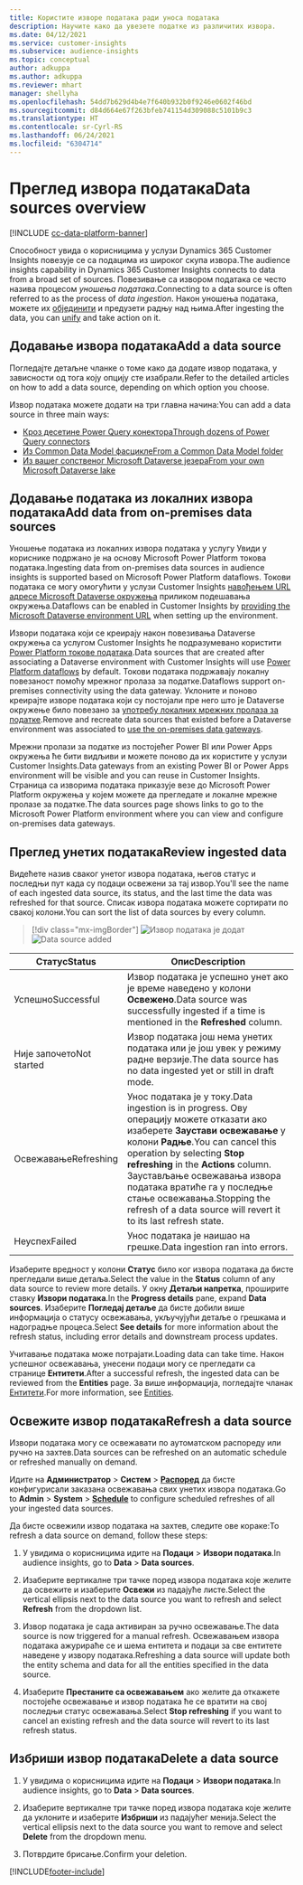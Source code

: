 ```yaml
---
title: Користите изворе података ради уноса података
description: Научите како да увезете податке из различитих извора.
ms.date: 04/12/2021
ms.service: customer-insights
ms.subservice: audience-insights
ms.topic: conceptual
author: adkuppa
ms.author: adkuppa
ms.reviewer: mhart
manager: shellyha
ms.openlocfilehash: 54dd7b629d4b4e7f640b932b0f9246e0602f46bd
ms.sourcegitcommit: d84d664e67f263bfeb741154d309088c5101b9c3
ms.translationtype: HT
ms.contentlocale: sr-Cyrl-RS
ms.lasthandoff: 06/24/2021
ms.locfileid: "6304714"
---
```

# <a name="data-sources-overview"></a><span data-ttu-id="39582-103">Преглед извора података</span><span class="sxs-lookup"><span data-stu-id="39582-103">Data sources overview</span></span>

[!INCLUDE [cc-data-platform-banner](../includes/cc-data-platform-banner.md)]

<span data-ttu-id="39582-104">Способност увида о корисницима у услузи Dynamics 365 Customer Insights повезује се са подацима из широког скупа извора.</span><span class="sxs-lookup"><span data-stu-id="39582-104">The audience insights capability in Dynamics 365 Customer Insights connects to data from a broad set of sources.</span></span> <span data-ttu-id="39582-105">Повезивање са извором података се често назива процесом *уношења података*.</span><span class="sxs-lookup"><span data-stu-id="39582-105">Connecting to a data source is often referred to as the process of *data ingestion*.</span></span> <span data-ttu-id="39582-106">Након уношења података, можете их [објединити](data-unification.md) и предузети радњу над њима.</span><span class="sxs-lookup"><span data-stu-id="39582-106">After ingesting the data, you can [unify](data-unification.md) and take action on it.</span></span>

## <a name="add-a-data-source"></a><span data-ttu-id="39582-107">Додавање извора података</span><span class="sxs-lookup"><span data-stu-id="39582-107">Add a data source</span></span>

<span data-ttu-id="39582-108">Погледајте детаљне чланке о томе како да додате извор података, у зависности од тога коју опцију сте изабрали.</span><span class="sxs-lookup"><span data-stu-id="39582-108">Refer to the detailed articles on how to add a data source, depending on which option you choose.</span></span>

<span data-ttu-id="39582-109">Извор података можете додати на три главна начина:</span><span class="sxs-lookup"><span data-stu-id="39582-109">You can add a data source in three main ways:</span></span>

- [<span data-ttu-id="39582-110">Кроз десетине Power Query конектора</span><span class="sxs-lookup"><span data-stu-id="39582-110">Through dozens of Power Query connectors</span></span>](connect-power-query.md)
- [<span data-ttu-id="39582-111">Из Common Data Model фасцикле</span><span class="sxs-lookup"><span data-stu-id="39582-111">From a Common Data Model folder</span></span>](connect-common-data-model.md)
- [<span data-ttu-id="39582-112">Из вашег сопственог Microsoft Dataverse језера</span><span class="sxs-lookup"><span data-stu-id="39582-112">From your own Microsoft Dataverse lake</span></span>](connect-common-data-service-lake.md)

## <a name="add-data-from-on-premises-data-sources"></a><span data-ttu-id="39582-113">Додавање података из локалних извора података</span><span class="sxs-lookup"><span data-stu-id="39582-113">Add data from on-premises data sources</span></span>

<span data-ttu-id="39582-114">Уношење података из локалних извора података у услугу Увиди у кориснике подржано је на основу Microsoft Power Platform токова података.</span><span class="sxs-lookup"><span data-stu-id="39582-114">Ingesting data from on-premises data sources in audience insights is supported based on Microsoft Power Platform dataflows.</span></span> <span data-ttu-id="39582-115">Токови података се могу омогућити у услузи Customer Insights [навођењем URL адресе Microsoft Dataverse окружења](manage-environments.md#create-an-environment-in-an-existing-organization) приликом подешавања окружења.</span><span class="sxs-lookup"><span data-stu-id="39582-115">Dataflows can be enabled in Customer Insights by [providing the Microsoft Dataverse environment URL](manage-environments.md#create-an-environment-in-an-existing-organization) when setting up the environment.</span></span>

<span data-ttu-id="39582-116">Извори података који се креирају након повезивања Dataverse окружења са услугом Customer Insights ће подразумевано користити [Power Platform токове података](/power-query/dataflows/overview-dataflows-across-power-platform-dynamics-365).</span><span class="sxs-lookup"><span data-stu-id="39582-116">Data sources that are created after associating a Dataverse environment with Customer Insights will use [Power Platform dataflows](/power-query/dataflows/overview-dataflows-across-power-platform-dynamics-365) by default.</span></span> <span data-ttu-id="39582-117">Токови података подржавају локалну повезаност помоћу мрежног пролаза за податке.</span><span class="sxs-lookup"><span data-stu-id="39582-117">Dataflows support on-premises connectivity using the data gateway.</span></span> <span data-ttu-id="39582-118">Уклоните и поново креирајте изворе података који су постојали пре него што је Dataverse окружење било повезано за [употребу локалних мрежних пролаза за податке](/data-integration/gateway/service-gateway-app.md).</span><span class="sxs-lookup"><span data-stu-id="39582-118">Remove and recreate data sources that existed before a Dataverse environment was associated to [use the on-premises data gateways](/data-integration/gateway/service-gateway-app.md).</span></span>

<span data-ttu-id="39582-119">Мрежни пролази за податке из постојећег Power BI или Power Apps окружења ће бити видљиви и можете поново да их користите у услузи Customer Insights.</span><span class="sxs-lookup"><span data-stu-id="39582-119">Data gateways from an existing Power BI or Power Apps environment will be visible and you can reuse in Customer Insights.</span></span> <span data-ttu-id="39582-120">Страница са изворима података приказује везе до Microsoft Power Platform окружења у којем можете да прегледате и локалне мрежне пролазе за податке.</span><span class="sxs-lookup"><span data-stu-id="39582-120">The data sources page shows links to go to the Microsoft Power Platform environment where you can view and configure on-premises data gateways.</span></span>

## <a name="review-ingested-data"></a><span data-ttu-id="39582-121">Преглед унетих података</span><span class="sxs-lookup"><span data-stu-id="39582-121">Review ingested data</span></span>

<span data-ttu-id="39582-122">Видећете назив сваког унетог извора података, његов статус и последњи пут када су подаци освежени за тај извор.</span><span class="sxs-lookup"><span data-stu-id="39582-122">You'll see the name of each ingested data source, its status, and the last time the data was refreshed for that source.</span></span> <span data-ttu-id="39582-123">Списак извора података можете сортирати по свакој колони.</span><span class="sxs-lookup"><span data-stu-id="39582-123">You can sort the list of data sources by every column.</span></span>

> [!div class="mx-imgBorder"]
> <span data-ttu-id="39582-124">![Извор података је додат](media/configure-data-datasource-added.png "Извор података је додат")</span><span class="sxs-lookup"><span data-stu-id="39582-124">![Data source added](media/configure-data-datasource-added.png "Data source added")</span></span>

|<span data-ttu-id="39582-125">Статус</span><span class="sxs-lookup"><span data-stu-id="39582-125">Status</span></span>  |<span data-ttu-id="39582-126">Опис</span><span class="sxs-lookup"><span data-stu-id="39582-126">Description</span></span>  |
|---------|---------|
|<span data-ttu-id="39582-127">Успешно</span><span class="sxs-lookup"><span data-stu-id="39582-127">Successful</span></span>   |<span data-ttu-id="39582-128">Извор података је успешно унет ако је време наведено у колони **Освежено**.</span><span class="sxs-lookup"><span data-stu-id="39582-128">Data source was successfully ingested if a time is mentioned in the **Refreshed** column.</span></span>
|<span data-ttu-id="39582-129">Није започето</span><span class="sxs-lookup"><span data-stu-id="39582-129">Not started</span></span>   |<span data-ttu-id="39582-130">Извор података још нема унетих података или је још увек у режиму радне верзије.</span><span class="sxs-lookup"><span data-stu-id="39582-130">The data source has no data ingested yet or still in draft mode.</span></span>         |
|<span data-ttu-id="39582-131">Освежавање</span><span class="sxs-lookup"><span data-stu-id="39582-131">Refreshing</span></span>    |<span data-ttu-id="39582-132">Унос података је у току.</span><span class="sxs-lookup"><span data-stu-id="39582-132">Data ingestion is in progress.</span></span> <span data-ttu-id="39582-133">Ову операцију можете отказати ако изаберете **Заустави освежавање** у колони **Радње**.</span><span class="sxs-lookup"><span data-stu-id="39582-133">You can cancel this operation by selecting **Stop refreshing** in the **Actions** column.</span></span> <span data-ttu-id="39582-134">Заустављање освежавања извора података вратиће га у последње стање освежавања.</span><span class="sxs-lookup"><span data-stu-id="39582-134">Stopping the refresh of a data source will revert it to its last refresh state.</span></span>       |
|<span data-ttu-id="39582-135">Неуспех</span><span class="sxs-lookup"><span data-stu-id="39582-135">Failed</span></span>     |<span data-ttu-id="39582-136">Унос података је наишао на грешке.</span><span class="sxs-lookup"><span data-stu-id="39582-136">Data ingestion ran into errors.</span></span>         |

<span data-ttu-id="39582-137">Изаберите вредност у колони **Статус** било ког извора података да бисте прегледали више детаља.</span><span class="sxs-lookup"><span data-stu-id="39582-137">Select the value in the **Status** column of any data source to review more details.</span></span> <span data-ttu-id="39582-138">У окну **Детаљи напретка**, проширите ставку **Извори података**.</span><span class="sxs-lookup"><span data-stu-id="39582-138">In the **Progress details** pane, expand **Data sources**.</span></span> <span data-ttu-id="39582-139">Изаберите **Погледај детаље** да бисте добили више информација о статусу освежавања, укључујући детаље о грешкама и надоградње процеса.</span><span class="sxs-lookup"><span data-stu-id="39582-139">Select **See details** for more information about the refresh status, including error details and downstream process updates.</span></span>

<span data-ttu-id="39582-140">Учитавање података може потрајати.</span><span class="sxs-lookup"><span data-stu-id="39582-140">Loading data can take time.</span></span> <span data-ttu-id="39582-141">Након успешног освежавања, унесени подаци могу се прегледати са странице **Ентитети**.</span><span class="sxs-lookup"><span data-stu-id="39582-141">After a successful refresh, the ingested data can be reviewed from the **Entities** page.</span></span> <span data-ttu-id="39582-142">За више информација, погледајте чланак [Ентитети](entities.md).</span><span class="sxs-lookup"><span data-stu-id="39582-142">For more information, see [Entities](entities.md).</span></span>

## <a name="refresh-a-data-source"></a><span data-ttu-id="39582-143">Освежите извор података</span><span class="sxs-lookup"><span data-stu-id="39582-143">Refresh a data source</span></span>

<span data-ttu-id="39582-144">Извори података могу се освежавати по аутоматском распореду или ручно на захтев.</span><span class="sxs-lookup"><span data-stu-id="39582-144">Data sources can be refreshed on an automatic schedule or refreshed manually on demand.</span></span> 

<span data-ttu-id="39582-145">Идите на **Администратор** > **Систем** > [**Распоред**](system.md#schedule-tab) да бисте конфигурисали заказана освежавања свих унетих извора података.</span><span class="sxs-lookup"><span data-stu-id="39582-145">Go to **Admin** > **System** > [**Schedule**](system.md#schedule-tab) to configure scheduled refreshes of all your ingested data sources.</span></span>

<span data-ttu-id="39582-146">Да бисте освежили извор података на захтев, следите ове кораке:</span><span class="sxs-lookup"><span data-stu-id="39582-146">To refresh a data source on demand, follow these steps:</span></span>

1. <span data-ttu-id="39582-147">У увидима о корисницима идите на **Подаци** > **Извори података**.</span><span class="sxs-lookup"><span data-stu-id="39582-147">In audience insights, go to **Data** > **Data sources**.</span></span>

2. <span data-ttu-id="39582-148">Изаберите вертикалне три тачке поред извора података које желите да освежите и изаберите **Освежи** из падајуће листе.</span><span class="sxs-lookup"><span data-stu-id="39582-148">Select the vertical ellipsis next to the data source you want to refresh and select **Refresh** from the dropdown list.</span></span>

3. <span data-ttu-id="39582-149">Извор података је сада активиран за ручно освежавање.</span><span class="sxs-lookup"><span data-stu-id="39582-149">The data source is now triggered for a manual refresh.</span></span> <span data-ttu-id="39582-150">Освежавањем извора података ажурираће се и шема ентитета и подаци за све ентитете наведене у извору података.</span><span class="sxs-lookup"><span data-stu-id="39582-150">Refreshing a data source will update both the entity schema and data for all the entities specified in the data source.</span></span>

4. <span data-ttu-id="39582-151">Изаберите **Престаните са освежавањем** ако желите да откажете постојеће освежавање и извор података ће се вратити на свој последњи статус освежавања.</span><span class="sxs-lookup"><span data-stu-id="39582-151">Select **Stop refreshing** if you want to cancel an existing refresh and the data source will revert to its last refresh status.</span></span>

## <a name="delete-a-data-source"></a><span data-ttu-id="39582-152">Избриши извор података</span><span class="sxs-lookup"><span data-stu-id="39582-152">Delete a data source</span></span>

1. <span data-ttu-id="39582-153">У увидима о корисницима идите на **Подаци** > **Извори података**.</span><span class="sxs-lookup"><span data-stu-id="39582-153">In audience insights, go to **Data** > **Data sources**.</span></span>

2. <span data-ttu-id="39582-154">Изаберите вертикалне три тачке поред извора података које желите да уклоните и изаберите **Избриши** из падајућег менија.</span><span class="sxs-lookup"><span data-stu-id="39582-154">Select the vertical ellipsis next to the data source you want to remove and select **Delete** from the dropdown menu.</span></span>

3. <span data-ttu-id="39582-155">Потврдите брисање.</span><span class="sxs-lookup"><span data-stu-id="39582-155">Confirm your deletion.</span></span>


[!INCLUDE[footer-include](../includes/footer-banner.md)]
